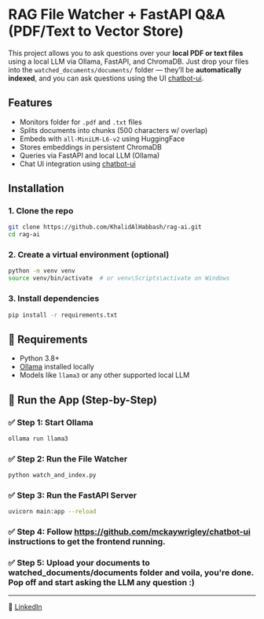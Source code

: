 # RAG File Watcher + FastAPI Q&A (PDF/Text to Vector Store)

This project allows you to ask questions over your **local PDF or text files** using a local LLM via Ollama, FastAPI, and ChromaDB. Just drop your files into the `watched_documents/documents/` folder — they’ll be **automatically indexed**, and you can ask questions using the UI [chatbot-ui](https://github.com/mckaywrigley/chatbot-ui).

## Features

-  Monitors folder for `.pdf` and `.txt` files  
-  Splits documents into chunks (500 characters w/ overlap)  
-  Embeds with `all-MiniLM-L6-v2` using HuggingFace  
-  Stores embeddings in persistent ChromaDB  
-  Queries via FastAPI and local LLM (Ollama)  
-  Chat UI integration using [chatbot-ui](https://github.com/mckaywrigley/chatbot-ui)


## Installation

### 1. Clone the repo
```bash
git clone https://github.com/KhalidAlHabbash/rag-ai.git
cd rag-ai
```

### 2. Create a virtual environment (optional)
```bash
python -m venv venv
source venv/bin/activate  # or venv\Scripts\activate on Windows
```

### 3. Install dependencies
```bash
pip install -r requirements.txt
```

## 🔌 Requirements

- Python 3.8+  
- [Ollama](https://ollama.com) installed locally  
- Models like `llama3` or any other supported local LLM

## 🚀 Run the App (Step-by-Step)

### ✅ Step 1: Start Ollama
```bash
ollama run llama3
```

### ✅ Step 2: Run the File Watcher
```bash
python watch_and_index.py
```

### ✅ Step 3: Run the FastAPI Server
```bash
uvicorn main:app --reload
```

### ✅ Step 4: Follow https://github.com/mckaywrigley/chatbot-ui instructions to get the frontend running.

### ✅ Step 5: Upload your documents to watched_documents/documents folder and voila, you're done. Pop off and start asking the LLM any question :)


---

🔗 [LinkedIn](https://www.linkedin.com/in/khalidalhabbash)
